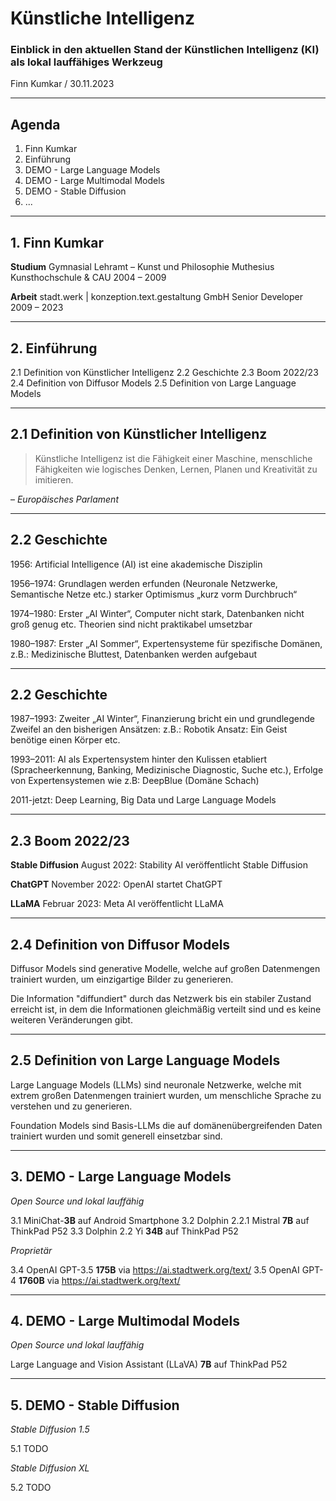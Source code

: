 # Künstliche Intelligenz

### Einblick in den aktuellen Stand der Künstlichen Intelligenz (KI) als lokal lauffähiges Werkzeug

Finn Kumkar / 30.11.2023

---

## Agenda

1. Finn Kumkar
2. Einführung
3. DEMO - Large Language Models
4. DEMO - Large Multimodal Models
5. DEMO - Stable Diffusion
6. ...

---

## 1. Finn Kumkar

**Studium**
Gymnasial Lehramt – Kunst und Philosophie
Muthesius Kunsthochschule & CAU
2004 – 2009

**Arbeit**
stadt.werk | konzeption.text.gestaltung GmbH
Senior Developer
2009 – 2023

---

## 2. Einführung

2.1 Definition von Künstlicher Intelligenz
2.2 Geschichte
2.3 Boom 2022/23
2.4 Definition von Diffusor Models
2.5 Definition von Large Language Models

---

## 2.1 Definition von Künstlicher Intelligenz

> Künstliche Intelligenz ist die Fähigkeit einer Maschine, menschliche Fähigkeiten wie logisches Denken, Lernen, Planen und Kreativität zu imitieren.

– *Europäisches Parlament*

---

## 2.2 Geschichte

1956: Artificial Intelligence (AI) ist eine akademische Disziplin

1956–1974: Grundlagen werden erfunden (Neuronale Netzwerke, Semantische Netze etc.) starker Optimismus „kurz vorm Durchbruch“

1974–1980: Erster „AI Winter“, Computer nicht stark, Datenbanken nicht groß genug etc. Theorien sind nicht praktikabel umsetzbar

1980–1987: Erster „AI Sommer“, Expertensysteme für spezifische Domänen, z.B.: Medizinische Bluttest, Datenbanken werden aufgebaut

---

## 2.2 Geschichte

1987–1993: Zweiter „AI Winter“, Finanzierung bricht ein und grundlegende Zweifel an den bisherigen Ansätzen: z.B.: Robotik Ansatz: Ein Geist benötige einen Körper etc.

1993–2011: AI als Expertensystem hinter den Kulissen etabliert (Spracheerkennung, Banking, Medizinische Diagnostic, Suche etc.), Erfolge von Expertensystemen wie z.B: DeepBlue (Domäne Schach)

2011-jetzt: Deep Learning, Big Data und Large Language Models

---

## 2.3 Boom 2022/23

**Stable Diffusion**
August 2022: Stability AI veröffentlicht Stable Diffusion

**ChatGPT**
November 2022: OpenAI startet ChatGPT

**LLaMA**
Februar 2023: Meta AI veröffentlicht LLaMA

---

## 2.4 Definition von Diffusor Models

Diffusor Models sind generative Modelle, welche auf großen Datenmengen trainiert wurden, um einzigartige Bilder zu generieren.

Die Information "diffundiert" durch das Netzwerk bis ein stabiler Zustand erreicht ist, in dem die Informationen gleichmäßig verteilt sind und es keine weiteren Veränderungen gibt.

---

## 2.5 Definition von Large Language Models

Large Language Models (LLMs) sind neuronale Netzwerke, welche mit extrem großen Datenmengen trainiert wurden, um menschliche Sprache zu verstehen und zu generieren.

Foundation Models sind Basis-LLMs die auf domänenübergreifenden Daten trainiert wurden und somit generell einsetzbar sind.

---

## 3. DEMO - Large Language Models

*Open Source und lokal lauffähig*

3.1 MiniChat-**3B** auf Android Smartphone
3.2 Dolphin 2.2.1 Mistral **7B** auf ThinkPad P52
3.3 Dolphin 2.2 Yi **34B** auf ThinkPad P52

*Proprietär*

3.4 OpenAI GPT-3.5 **175B** via https://ai.stadtwerk.org/text/
3.5 OpenAI GPT-4 **1760B** via https://ai.stadtwerk.org/text/

---

## 4. DEMO - Large Multimodal Models

*Open Source und lokal lauffähig*

Large Language and Vision Assistant (LLaVA) **7B** auf ThinkPad P52

---

## 5. DEMO - Stable Diffusion

*Stable Diffusion 1.5*

5.1 TODO

*Stable Diffusion XL*

5.2 TODO
